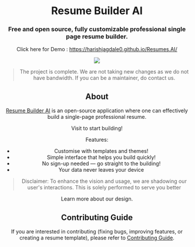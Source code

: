 <div align="center">

# Resume Builder AI

### Free and open source, fully customizable professional single page resume builder.

 Click here for Demo :
https://harishjagdale0.github.io/Resumes.AI/

[![](https://img.shields.io/github/stars/harishjagdale0/single-page-resume-builder?style=for-the-badge)](#stars)

> The project is complete. We are not taking new changes as we do not have bandwidth. If you can be a maintainer, do contact us.

## About

[Resume Builder AI](https://harishjadale0.github.io/Resumes.AI/) is an open-source application where one can effectively build a single-page professional resume.

Visit to start building!

Features:

- Customise with templates and themes!
- Simple interface that helps you build quickly!
- No sign-up needed — go straight to the building!
- Your data never leaves your device

> Disclaimer: To enhance the vision and usage, we are shadowing our user's interactions. This is solely performed to serve you better

Learn more about our design.

## Contributing Guide

If you are interested in contributing (fixing bugs, improving features, or creating a resume template), please refer to [Contributing Guide](./CONTRIBUTING.md).
